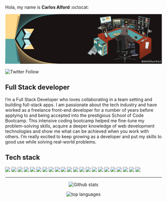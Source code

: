 Hola, my name is **Carlos Alford** :octocat:	

![My banner image with a computer screen and shurikens](./webshuriken_banner-2023.gif "My banner")

![Twitter Follow](https://img.shields.io/twitter/follow/webshuriken?style=social)

## Full Stack developer

I’m a Full Stack Developer who loves collaborating in a team setting and building full-stack apps. I am passionate about the tech industry and have worked as a freelance front-end developer for a number of years before applying to and being accepted into the prestigious School of Code Bootcamp. This intensive coding bootcamp helped me fine-tune my problem-solving skills, acquire a deeper knowledge of web development technologies and show me
what can be achieved when you work with others. I’m really excited to keep growing as a developer and put my skills to good use while solving real-world problems.

## Tech stack
<p foat="left">
  <img width="120" src="https://img.shields.io/badge/HTML5-E34F26?style=for-the-badge&logo=html5&logoColor=white" />
  <img width="120" src="https://img.shields.io/badge/CSS3-1572B6?style=for-the-badge&logo=css3&logoColor=white" />
  <img width="120" src="https://img.shields.io/badge/JavaScript-323330?style=for-the-badge&logo=javascript&logoColor=F7DF1E" />
  <img width="120" src="https://img.shields.io/badge/Python-FFD43B?style=for-the-badge&logo=python&logoColor=blue" />
  <img width="120" src="https://img.shields.io/badge/PHP-777BB4?style=for-the-badge&logo=php&logoColor=white" />
  <img width="120" src="https://img.shields.io/badge/GIT-E44C30?style=for-the-badge&logo=git&logoColor=white" />
  <img width="120" src="https://img.shields.io/badge/Node.js-339933?style=for-the-badge&logo=nodedotjs&logoColor=white" />
  <img width="120" src="https://img.shields.io/badge/Express.js-000000?style=for-the-badge&logo=express&logoColor=white" />
  <img width="120" src="https://img.shields.io/badge/MySQL-005C84?style=for-the-badge&logo=mysql&logoColor=white" />
  <img width="120" src="https://img.shields.io/badge/PostgreSQL-316192?style=for-the-badge&logo=postgresql&logoColor=white" />
  <img width="120" src="https://img.shields.io/badge/MongoDB-4EA94B?style=for-the-badge&logo=mongodb&logoColor=white" />
  <img width="120" src="https://img.shields.io/badge/React-20232A?style=for-the-badge&logo=react&logoColor=61DAFB" />
  <img width="120" src="https://img.shields.io/badge/Django-092E20?style=for-the-badge&logo=django&logoColor=green" />
  <img width="120" src="https://img.shields.io/badge/JWT-000000?style=for-the-badge&logo=JSON%20web%20tokens&logoColor=white" />
  <img width="120" src="https://img.shields.io/badge/Bootstrap-563D7C?style=for-the-badge&logo=bootstrap&logoColor=white" />
  <img width="120" src="https://img.shields.io/badge/Sass-CC6699?style=for-the-badge&logo=sass&logoColor=white" />
  <img width="120" src="https://img.shields.io/badge/Heroku-430098?style=for-the-badge&logo=heroku&logoColor=white" />
  <img width="120" src="https://img.shields.io/badge/Postman-FF6C37?style=for-the-badge&logo=Postman&logoColor=white" />
  <img width="120" src="https://img.shields.io/badge/Jest-C21325?style=for-the-badge&logo=jest&logoColor=white" />
  <img width="120" src="https://img.shields.io/badge/Cypress-17202C?style=for-the-badge&logo=cypress&logoColor=white" />
  <img width="120" src="https://img.shields.io/badge/Figma-F24E1E?style=for-the-badge&logo=figma&logoColor=white" />
  <img width="120" src="https://img.shields.io/badge/Miro-F7C922?style=for-the-badge&logo=Miro&logoColor=050036" />
</p>

<!-- Working to earn this badges
<img height="60" width="60" src="https://cdn.worldvectorlogo.com/logos/tailwind-css-1-2.svg" />
<img height="60" width="60" src="https://cdn.worldvectorlogo.com/logos/firebase-1.svg" />
-->

---

<!-- by: https://github.com/anuraghazra/github-readme-stats -->
<p align="center">
  <img alt="Github stats" src="https://github-readme-stats.vercel.app/api?username=webshuriken&show_icons=true&custom_title=Carlos%20EAMs%20Github%20Stats&title_color=e8fafa&bg_color=59a3a3&text_color=ffd98c&icon_color=e8fafa&border_color=ffd98c" />
</p>

<p align="center">
  <img alt="top languages" src="https://github-readme-stats.vercel.app/api/top-langs/?username=webshuriken&&layout=compact&custom_title=Languages" />
</p>

